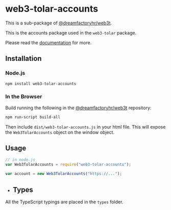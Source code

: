 # web3-tolar-accounts

This is a sub-package of [@dreamfactoryhr/web3t][repo].

This is the accounts package used in the `web3-tolar` package.

Please read the [documentation][docs] for more.

## Installation

### Node.js

```bash
npm install web3-tolar-accounts
```

### In the Browser

Build running the following in the [@dreamfactoryhr/web3t][repo] repository:

```bash
npm run-script build-all
```

Then include `dist/web3-tolar-accounts.js` in your html file.
This will expose the `Web3TolarAccounts` object on the window object.

## Usage

```js
// in node.js
var Web3TolarAccounts = require("web3-tolar-accounts");

var account = new Web3TolarAccounts("https://...");
```

-   ## Types

All the TypeScript typings are placed in the `types` folder.

[docs]: https://tolar-clients.kwiki.io/docs/web3js
[repo]: https://github.com/dream-factory-code/web3.js
[repo-readme]: https://github.com/dream-factory-code/web3.js/blob/1.x/README.md
